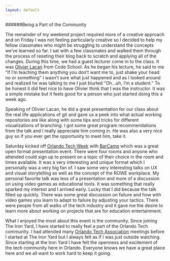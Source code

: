 ```yaml
---
layout: default
---
```

######Being a Part of the Community

The remainder of my weekend project required more of a creative approach and on Friday I was not feeling particularly creative so I decided to help my fellow classmates who might be struggling to understand the concepts we’ve learned so far. I sat with a few classmates and walked them through the process of reseting their blog back to scratch and applying all of the changes. During this time, we had a guest lecturer come in to the class. It was [Olivier Lacan](http://olivierlacan.com/posts/the-little-things/) from Code School. As he began his lecture, he said to me “If I’m teaching them anything you don’t want me to, just shake your head no or something” I wasn’t sure what just happened and as I looked around and realized he was talking to me I just blurted “Oh…uh, I’m a student.” To be honest it did feel nice to have Olivier think that I was the instructor. It was a simple mistake but it feels good for a person who just started doing this a week ago.

Speaking of Olivier Lacan, he did a great presentation for our class about the real life applications of git and gave us a peek into what actual working repositories are like along with some tips and tricks for different visualizations of branching. I got some great program recommendations from the talk and I really appreciate him coming in. He was also a very nice guy so if you ever get the opportunity to meet him, take it.

Saturday kicked off [Orlando Tech Week](http://week.orlandotech.org/) with [BarCamp](http://www.barcamporlando.org) which was a great open format presentation event. There were four rooms and anyone who attended could sign up to present on a topic of their choice in the room and times available. It was a very interesting and unique format which I personally was a very big fan of. I saw some very interesting talks on UX and visual storytelling as well as the concept of the ROWE workplace. My personal favorite talk was less of a presentation and more of a discussion on using video games as educational tools. It was something that really sparked my interest and I arrived early. Lucky that I did because the talk filled up quickly. There was some great discussion on failure and how with video games you learn to adapt to failure by adjusting your tactics. There were people from all walks of the tech industry and it gave me the desire to learn more about working on projects that are for education entertainment.

What I enjoyed the most about this event is the community. Since joining The Iron Yard, I have started to really feel a part of the Orlando Tech community. I had attended many [Orlando Tech Association](http://orlandotech.org) meetings before I started at The Iron Yard but I always felt as if I was just outside watching. Since starting at the Iron Yard I have felt the openness and excitement of the tech community here in Orlando. Everyone knows we have a great place here and we all want to work hard to keep it going.